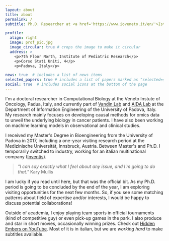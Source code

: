 ```yaml
---
layout: about
title: about
permalink: /
subtitle: Ph.D. Researcher at <a href='https://www.ioveneto.it/en/'>Istituto Oncologico Veneto IRCCS</a>.

profile:
  align: right
  image: prof_pic.jpg
  image_circular: true # crops the image to make it circular
  address: >
    <p>7th Floor North, Institute of Pediatric Research</p>
    <p>Corso Stati Uniti, 4</p>
    <p>Padova, Italy</p>

news: true  # includes a list of news items
selected_papers: true # includes a list of papers marked as "selected={true}"
social: true  # includes social icons at the bottom of the page
---
```

I'm a doctoral researcher in Computational Biology at the Veneto Instute of Oncology, Padua, Italy, and currently part of [Vandin Lab](`https://www.dei.unipd.it/~vandinfa/PI.html`) and [AIDA Lab](`https://aidalabdei.github.io/`) at the Department of Information Engineering of the University of Padova, Italy.
My research mainly focuses on developing causal methods for omics data to unveil the underlying biology in cancer patients. I have also been working on machine learning models in observational and clinical studies.

I received my Master's Degree in Bioengineering from the University of Padova in 2017, including a one-year visiting research period at the Medizinische Universität, Innsbruck, Austria. Between Master's and Ph.D. I temporarily switched to industry, working for an italian multinational company ([Inventis](http://www.inventis.it/world)).

> *"I can say exactly what I feel about any issue, and I'm going to do that."*
> Kary Mullis

I am lucky if you read until here, but that was the official bit.
As my Ph.D. period is going to be concluded by the end of the year, I am exploring visiting opportunities for the next few months. So, if you see some matching patterns about field of expertise and/or interests, I would be happy to discuss potential collaborations!

Outside of academia, I enjoy playing team sports in official tournaments (kind of competitive guy) or even pick-up games in the park. I also produce and star in short movies, occasionally winning prizes. Check out [Hidden Embers on YouTube](`https://www.youtube.com/user/hiddenembers`). Most of it is in italian, but we are *working hard* to make subtitles available.
